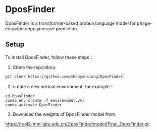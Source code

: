# DposFinder

DposFinder is a transformer-based protein language model for phage-encoded depolymerase prediction.

## Setup

To install DposFinder, follow these steps：

1. Clone the repository:
```
git clone https://github.com/shenyanxiang/DposFinder`
```


2. create a new vertual environment, for example：

```
cd DposFinder
conda env create -f environment.yml
conda activate DposFinder
```

3. Download the weights of DposFinder model from 

https://tool2-mml.sjtu.edu.cn/DposFinder/model/Final_DposFinder.pt.